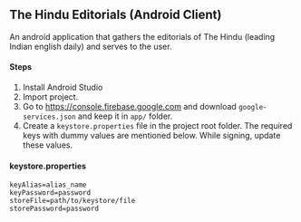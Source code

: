 ## The Hindu Editorials (Android Client)

An android application that gathers the editorials of The Hindu (leading Indian
english daily) and serves to the user.

#### Steps

1. Install Android Studio
2. Import project.
3. Go to https://console.firebase.google.com and download `google-services.json` and keep it in `app/` folder.
4. Create a `keystore.properties` file in the project root folder. The required keys with dummy values are mentioned below. While signing, update these values.

#### keystore.properties

    keyAlias=alias_name
    keyPassword=password
    storeFile=path/to/keystore/file
    storePassword=password

